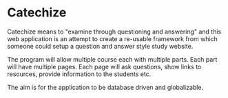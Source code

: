 Catechize
=========

Catechize means to "examine through questioning and answering" and this web application is an attempt to create a re-usable framework from which someone could setup a question and answer style study website.

The program will allow multiple course each with multiple parts. Each part will have multiple pages. Each page will ask questions, show links to resources, provide information to the students etc.

The aim is for the application to be database driven and globalizable.
